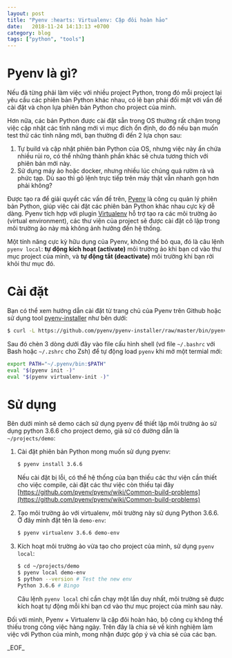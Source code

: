 ```yaml
---
layout: post
title: "Pyenv :hearts: Virtualenv: Cặp đôi hoàn hảo"
date:   2018-11-24 14:13:13 +0700
category: blog
tags: ["python", "tools"]
---
```


# Pyenv là gì?

Nếu đã từng phải làm việc với nhiều project Python, trong đó mỗi project lại yêu cầu các phiên bản Python khác nhau, có lẽ bạn phải đối mặt với vấn đề cài đặt và chọn lựa phiên bản Python cho project của mình.

Hơn nữa, các bản Python được cài đặt sẵn trong OS thường rất chậm trong việc cập nhật các tính năng mới vì mục đích ổn định, do đó nếu bạn muốn test thử các tính năng mới, bạn thường đi đến 2 lựa chọn sau:

1. Tự build và cập nhật phiên bản Python của OS, nhưng việc này ẩn chứa nhiều rủi ro, có thể những thành phần khác sẽ chưa tương thích với phiên bản mới này.
2. Sử dụng máy ảo hoặc docker, nhưng nhiều lúc chúng quá rườm rà và phức tạp. Dù sao thì gõ lệnh trực tiếp trên máy thật vẫn nhanh gọn hơn phải không?

Được tạo ra để giải quyết các vấn đề trên, [Pyenv](https://github.com/pyenv/pyenv) là công cụ quản lý phiên bản Python, giúp việc cài đặt các phiên bản Python khác nhau cực kỳ dễ dàng.
Pyenv tích hợp với plugin [Virtualenv](https://github.com/pypa/virtualenv) hỗ trợ tạo ra các môi trường ảo (virtual environment), các thư viện của project sẽ được cài đặt cô lập trong môi trường ảo này mà không ảnh hưởng đến hệ thống.

Một tính năng cực kỳ hữu dụng của Pyenv, không thể bỏ qua, đó là câu lệnh `pyenv local`: **tự động kích hoạt (activate)** môi trường ảo khi bạn cd vào thư mục project của mình, và **tự động tắt (deactivate)** môi trường khi bạn rời khỏi thư mục đó.

# Cài đặt

Bạn có thể xem hướng dẫn cài đặt từ trang chủ của Pyenv trên Github hoặc sử dụng tool [pyenv-installer](https://github.com/pyenv/pyenv-installer) như bên dưới:

```bash
$ curl -L https://github.com/pyenv/pyenv-installer/raw/master/bin/pyenv-installer | bash
```

Sau đó chèn 3 dòng dưới đây vào file cấu hình shell (vd file `~/.bashrc` với Bash hoặc `~/.zshrc` cho Zsh) để tự động load `pyenv` khi mở một termial mới:

```bash
export PATH="~/.pyenv/bin:$PATH"
eval "$(pyenv init -)"
eval "$(pyenv virtualenv-init -)"
```

# Sử dụng

Bên dưới mình sẽ demo cách sử dụng pyenv để thiết lập môi trường ảo sử dụng python 3.6.6 cho project demo, giả sử có đường dẫn là `~/projects/demo`:

1. Cài đặt phiên bản Python mong muốn sử dụng pyenv:

    ```bash
    $ pyenv install 3.6.6
    ```
    Nếu cài đặt bị lỗi, có thể hệ thống của bạn thiếu các thư viện cần thiết cho việc compile, cài đặt các thư việc còn thiếu tại đây [https://github.com/pyenv/pyenv/wiki/Common-build-problems](https://github.com/pyenv/pyenv/wiki/Common-build-problems)
2. Tạo môi trường ảo với virtualenv, môi trường này sử dụng Python 3.6.6. Ở đây mình đặt tên là `demo-env`:

    ```bash
    $ pyenv virtualenv 3.6.6 demo-env
    ```
3. Kích hoạt môi trường ảo vừa tạo cho project của mình, sử dụng `pyenv local`:

    ```bash
    $ cd ~/projects/demo
    $ pyenv local demo-env
    $ python --version # Test the new env
    Python 3.6.6 # Bingo
    ```
    Câu lệnh `pyenv local` chỉ cần chạy một lần duy nhất, môi trường sẽ được kích hoạt tự động mỗi khi bạn cd vào thư mục project của mình sau này.

Đối với mình, Pyenv + Virtualenv là cặp đôi hoàn hảo, bộ công cụ không thể thiếu trong công việc hàng ngày. Trên đây là chia sẻ về kinh nghiệm làm việc với Python của mình, mong nhận được góp ý và chia sẻ của các bạn.

\_EOF\_
